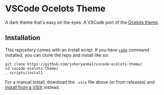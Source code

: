 # VSCode Ocelots Theme
A dark theme that's easy on the eyes. A VSCode port of the [Ocelots theme](https://github.com/OcelotDive/ocelots_theme).

## Installation
This repository comes with an install script. If you have [`code`](https://code.visualstudio.com/docs/editor/command-line) command installed, you can clone the repo and install like so:
```
git clone https://github.com/johnryanmal/vscode-ocelots-theme/
cd vscode-ocelots-theme/
. scripts/install
```

For a manual install, download the `.vsix` file above (or from releases) and [install from a VSIX](https://code.visualstudio.com/docs/editor/extension-marketplace#_install-from-a-vsix) instead.
